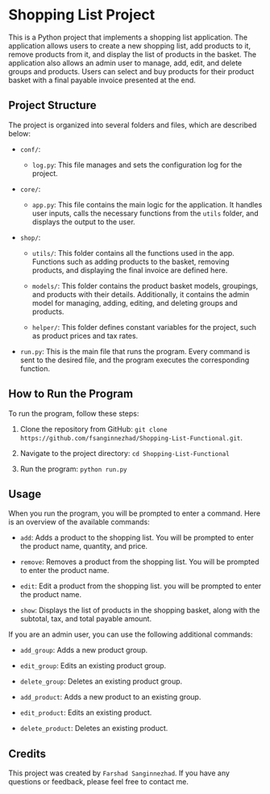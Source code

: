 # Shopping List Project

This is a Python project that implements a shopping list application. The application allows users to create a new shopping list, add products to it, remove products from it, and display the list of products in the basket. The application also allows an admin user to manage, add, edit, and delete groups and products. Users can select and buy products for their product basket with a final payable invoice presented at the end.

## Project Structure

The project is organized into several folders and files, which are described below:

- `conf/`:
  - `log.py`: This file manages and sets the configuration log for the project.

- `core/`:
  - `app.py`: This file contains the main logic for the application. It handles user inputs, calls the necessary functions from the `utils` folder, and displays the output to the user.

- `shop/`:
  - `utils/`: This folder contains all the functions used in the app. Functions such as adding products to the basket, removing products, and displaying the final invoice are defined here.

  - `models/`: This folder contains the product basket models, groupings, and products with their details. Additionally, it contains the admin model for managing, adding, editing, and deleting groups and products.

  - `helper/`: This folder defines constant variables for the project, such as product prices and tax rates.

- `run.py`: This is the main file that runs the program. Every command is sent to the desired file, and the program executes the corresponding function.

## How to Run the Program

To run the program, follow these steps:

1. Clone the repository from GitHub: `git clone https://github.com/fsanginnezhad/Shopping-List-Functional.git`.

2. Navigate to the project directory: `cd Shopping-List-Functional`

3. Run the program: `python run.py`

## Usage

When you run the program, you will be prompted to enter a command. Here is an overview of the available commands:

- `add`: Adds a product to the shopping list. You will be prompted to enter the product name, quantity, and price.

- `remove`: Removes a product from the shopping list. You will be prompted to enter the product name.

- `edit`: Edit a product from the shopping list. you will be prompted to enter the product name.

- `show`: Displays the list of products in the shopping basket, along with the subtotal, tax, and total payable amount.

If you are an admin user, you can use the following additional commands:

- `add_group`: Adds a new product group.

- `edit_group`: Edits an existing product group.

- `delete_group`: Deletes an existing product group.

- `add_product`: Adds a new product to an existing group.

- `edit_product`: Edits an existing product.

- `delete_product`: Deletes an existing product.

## Credits

This project was created by `Farshad Sanginnezhad`. If you have any questions or feedback, please feel free to contact me.
